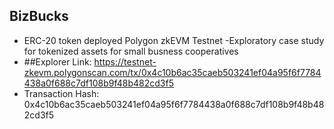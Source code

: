 ## BizBucks

- ERC-20 token deployed Polygon zkEVM Testnet
-Exploratory case study for tokenized assets for small busness cooperatives
- ##Explorer Link: https://testnet-zkevm.polygonscan.com/tx/0x4c10b6ac35caeb503241ef04a95f6f7784438a0f688c7df108b9f48b482cd3f5
- Transaction Hash: 0x4c10b6ac35caeb503241ef04a95f6f7784438a0f688c7df108b9f48b482cd3f5
